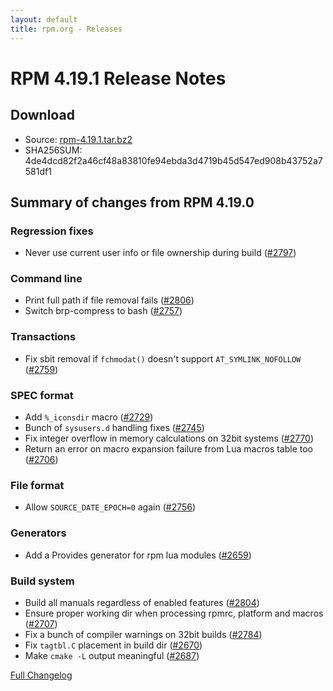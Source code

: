 ```yaml
---
layout: default
title: rpm.org - Releases
---
```


# RPM 4.19.1 Release Notes

## Download
* Source: [rpm-4.19.1.tar.bz2](https://ftp.osuosl.org/pub/rpm/releases/rpm-4.19.x/rpm-4.19.1.tar.bz2)
* SHA256SUM: 4de4dcd82f2a46cf48a83810fe94ebda3d4719b45d547ed908b43752a7581df1

## Summary of changes from RPM 4.19.0
### Regression fixes
* Never use current user info or file ownership during build ([#2797](https://github.com/rpm-software-management/rpm/pull/2797))

### Command line
* Print full path if file removal fails ([#2806](https://github.com/rpm-software-management/rpm/pull/2806))
* Switch brp-compress to bash ([#2757](https://github.com/rpm-software-management/rpm/pull/2757))

### Transactions
* Fix sbit removal if `fchmodat()` doesn't support `AT_SYMLINK_NOFOLLOW` ([#2759](https://github.com/rpm-software-management/rpm/pull/2759))

### SPEC format
* Add `%_iconsdir` macro ([#2729](https://github.com/rpm-software-management/rpm/pull/2729))
* Bunch of `sysusers.d` handling fixes ([#2745](https://github.com/rpm-software-management/rpm/pull/2745))
* Fix integer overflow in memory calculations on 32bit systems ([#2770](https://github.com/rpm-software-management/rpm/pull/2770))
* Return an error on macro expansion failure from Lua macros table too ([#2706](https://github.com/rpm-software-management/rpm/pull/2706))

### File format
* Allow `SOURCE_DATE_EPOCH=0` again ([#2756](https://github.com/rpm-software-management/rpm/pull/2756))

### Generators
* Add a Provides generator for rpm lua modules ([#2659](https://github.com/rpm-software-management/rpm/pull/2659))

### Build system
* Build all manuals regardless of enabled features ([#2804](https://github.com/rpm-software-management/rpm/pull/2804))
* Ensure proper working dir when processing rpmrc, platform and macros ([#2707](https://github.com/rpm-software-management/rpm/pull/2707))
* Fix a bunch of compiler warnings on 32bit builds ([#2784](https://github.com/rpm-software-management/rpm/pull/2784))
* Fix `tagtbl.C` placement in build dir ([#2670](https://github.com/rpm-software-management/rpm/pull/2670))
* Make `cmake -L` output meaningful ([#2687](https://github.com/rpm-software-management/rpm/pull/2687))

[Full Changelog](https://github.com/rpm-software-management/rpm/compare/rpm-4.19.0-release...rpm-4.19.1-release)
